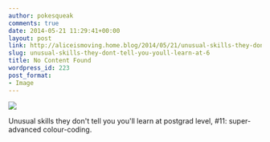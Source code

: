 ```yaml
---
author: pokesqueak
comments: true
date: 2014-05-21 11:29:41+00:00
layout: post
link: http://aliceismoving.home.blog/2014/05/21/unusual-skills-they-dont-tell-you-youll-learn-at-6/
slug: unusual-skills-they-dont-tell-you-youll-learn-at-6
title: No Content Found
wordpress_id: 223
post_format:
- Image
---
```


![](https://aliceismovinghome.files.wordpress.com/2018/12/tumblr_n5x99hc0It1t81nb0o1_1280.jpg)

Unusual skills they don't tell you you'll learn at postgrad level, #11: super-advanced colour-coding.
